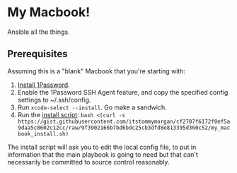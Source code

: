 # My Macbook!

Ansible all the things.

## Prerequisites

Assuming this is a "blank" Macbook that you're starting with:

1. [Install 1Password](https://1password.com/downloads/mac/).
1. Enable the 1Password SSH Agent feature, and copy the specified config settings to ~/.ssh/config.
1. Run `xcode-select --install`. Go make a sandwich.
1. Run the [install script](https://gist.github.com/itstommymorgan/cf2707f6172f0ef5a9daa5c8602c12cc): `bash <(curl -s https://gist.githubusercontent.com/itstommymorgan/cf2707f6172f0ef5a9daa5c8602c12cc/raw/9f3902166b7bd6bdc25cb3dfd8e813395d360c52/my_macbook_install.sh)`

The install script will ask you to edit the local config file, to put in information that the main playbook is going to need but that can't necessarily be committed to source control reasonably.
